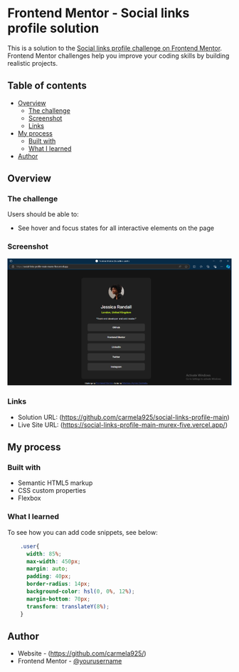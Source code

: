 # Frontend Mentor - Social links profile solution

This is a solution to the [Social links profile challenge on Frontend Mentor](https://www.frontendmentor.io/challenges/social-links-profile-UG32l9m6dQ). Frontend Mentor challenges help you improve your coding skills by building realistic projects. 

## Table of contents

- [Overview](#overview)
  - [The challenge](#the-challenge)
  - [Screenshot](#screenshot)
  - [Links](#links)
- [My process](#my-process)
  - [Built with](#built-with)
  - [What I learned](#what-i-learned)
- [Author](#author)


## Overview

### The challenge

Users should be able to:

- See hover and focus states for all interactive elements on the page

### Screenshot

![](./screen-shot.PNG)

### Links

- Solution URL: (https://github.com/carmela925/social-links-profile-main)
- Live Site URL: (https://social-links-profile-main-murex-five.vercel.app/)

## My process

### Built with

- Semantic HTML5 markup
- CSS custom properties
- Flexbox


### What I learned
To see how you can add code snippets, see below:

```css
    .user{
      width: 85%;
      max-width: 450px;
      margin: auto;
      padding: 40px;
      border-radius: 14px;
      background-color: hsl(0, 0%, 12%);
      margin-bottom: 70px;
      transform: translateY(8%);
    }
```

## Author

- Website - (https://github.com/carmela925/)
- Frontend Mentor - [@yourusername](https://www.frontendmentor.io/profile/carmela925)